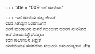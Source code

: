 +++
title = "009 ಇದೆ ಕಿರೀಟಿಯ"

+++
ಇದೆ ಕಿರೀಟಿಯ ಬಿಲ್ಲ ಜೀವಡೆ  
ಯದೆ ಸಿತಾಶ್ವನ ಸಿಂಹಗರ್ಜನೆ  
ಯಿದೆ ಮುರಾರಿಯ ಮನಕೆ ಮುಂಚುವ ಹಯದ ಖುರನಿನದ  
ಅದೆ ವಿಜಯನಸ್ತ್ರೌಘವತ್ತಲು  
ಕದನ ಕಾಲಾನಲನ ತೀವ್ರತೆ  
ಯದೆಯೆನುತ ಹೆದರೆದೆಯ ಸುಭಟರು ಬಿಸುಟರುತ್ಸಹವ    ॥9॥